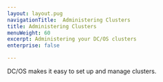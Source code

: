 ```yaml
---
layout: layout.pug
navigationTitle:  Administering Clusters
title: Administering Clusters
menuWeight: 60
excerpt: Administering your DC/OS clusters
enterprise: false

---
```


DC/OS makes it easy to set up and manage clusters.

